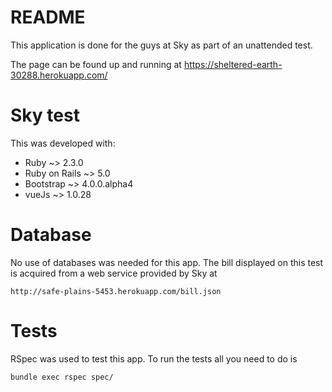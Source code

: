 # README

This application is done for the guys at Sky as part of an unattended test.

The page can be found up and running at https://sheltered-earth-30288.herokuapp.com/

# Sky test

This was developed with:

* Ruby ~> 2.3.0
* Ruby on Rails ~> 5.0
* Bootstrap ~> 4.0.0.alpha4
* vueJs ~> 1.0.28

# Database

No use of databases was needed for this app. The bill displayed on this test is acquired from a web service provided by Sky at 

```
http://safe-plains-5453.herokuapp.com/bill.json
```

# Tests

RSpec was used to test this app. To run the tests all you need to do is 

```
bundle exec rspec spec/
```

